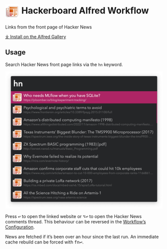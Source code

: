 # <img src='Workflow/icon.png' width='45' align='center' alt='icon'> Hackerboard Alfred Workflow

Links from the front page of Hacker News

[⤓ Install on the Alfred Gallery](https://alfred.app/workflows/vitor/hackerboard)

## Usage

Search Hacker News front page links via the `hn` keyword.

![Hacker News front page links](Workflow/images/about/hn.png)

Press <kbd>↩&#xFE0E;</kbd> to open the linked website or <kbd>⌥</kbd><kbd>↩&#xFE0E;</kbd> to open the Hacker News comments thread. This behaviour can be reversed in the [Workflow’s Configuration](https://www.alfredapp.com/help/workflows/user-configuration/).

News are fetched if it’s been over an hour since the last run. An immediate cache rebuild can be forced with <kbd>fn</kbd><kbd>↩&#xFE0E;</kbd>.
